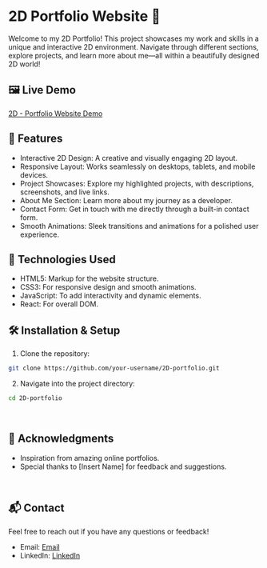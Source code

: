 # 2D Portfolio Website 🌟
Welcome to my 2D Portfolio! This project showcases my work and skills in a unique and interactive 2D environment. 
Navigate through different sections, explore projects, and learn more about me—all within a beautifully designed 2D world! <br />

## 🖼️ Live Demo
[2D - Portfolio Website Demo](https://prathmeshsg.github.io/2D-portfolio-kaboom/) <br />

## 🎯 Features
- Interactive 2D Design: A creative and visually engaging 2D layout.
- Responsive Layout: Works seamlessly on desktops, tablets, and mobile devices.
- Project Showcases: Explore my highlighted projects, with descriptions, screenshots, and live links.
- About Me Section: Learn more about my journey as a developer.
- Contact Form: Get in touch with me directly through a built-in contact form.
- Smooth Animations: Sleek transitions and animations for a polished user experience.
  <br />

## 🚀 Technologies Used
- HTML5: Markup for the website structure.
- CSS3: For responsive design and smooth animations.
- JavaScript: To add interactivity and dynamic elements.
- React: For overall DOM.

## 🛠️ Installation & Setup
1. Clone the repository:
```bash
git clone https://github.com/your-username/2D-portfolio.git
```
2. Navigate into the project directory:
```bash
cd 2D-portfolio
```
<br />

## 🙌 Acknowledgments
- Inspiration from amazing online portfolios.
- Special thanks to [Insert Name] for feedback and suggestions.
<br />

## 📬 Contact
Feel free to reach out if you have any questions or feedback!

- Email: [Email](work.prathmeshgg@gmail.com)
- LinkedIn: [LinkedIn](https://www.linkedin.com/in/prathmesh-gandhale-44421a203/)
